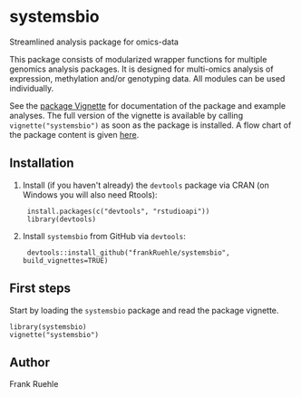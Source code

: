 # systemsbio #
Streamlined analysis package for omics-data

This package consists of modularized wrapper functions for multiple genomics analysis packages. 
It is designed for multi-omics analysis of expression, methylation and/or genotyping data. 
All modules can be used individually.

See the [package Vignette](./doc/systemsbio.html) for documentation of the package and example analyses. The full version of the vignette is available by calling `vignette("systemsbio")` as soon as the package is installed. A flow chart of the package content is given [here](https://www.draw.io/?lightbox=1&highlight=0000ff&edit=_blank&layers=1&nav=1&title=Pipeline_Systems_Biology.html#Uhttps%3A%2F%2Fdrive.google.com%2Fuc%3Fid%3D12uDryY6msteXpXoty8qFtpvZjfTxz6MR%26export%3Ddownload).

## Installation

1. Install (if you haven't already) the `devtools` package via CRAN (on Windows you will also need Rtools):

        install.packages(c("devtools", "rstudioapi"))
        library(devtools)

2. Install `systemsbio` from GitHub via `devtools`:

        devtools::install_github("frankRuehle/systemsbio", build_vignettes=TRUE)


## First steps
Start by loading the `systemsbio` package and read the package vignette.

    library(systemsbio)
    vignette("systemsbio")


## Author
Frank Ruehle